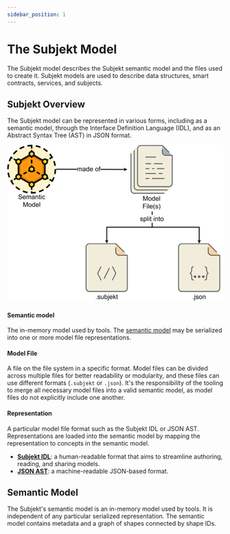 ```yaml
---
sidebar_position: 1
---
```


# The Subjekt Model

The Subjekt model describes the Subjekt semantic model and the files used to create it. Subjekt models are used to describe data structures, smart contracts, services, and subjects.

## Subjekt Overview

The Subjekt model can be represented in various forms, including as a semantic model, through the Interface Definition Language (IDL), and as an Abstract Syntax Tree (AST) in JSON format.

![Subjekt Overview](./SubjektOverview.svg)

#### Semantic model

The in-memory model used by tools. The [semantic model](#semantic-model) may be serialized into one or more model file representations.

#### Model File

A file on the file system in a specific format. Model files can be divided across multiple files for better readability or modularity, and these files can use different formats (`.subjekt` or `.json`). It's the responsibility of the tooling to merge all necessary model files into a valid semantic model, as model files do not explicitly include one another.

#### Representation

A particular model file format such as the Subjekt IDL or JSON AST. Representations are loaded into the semantic model by mapping the representation to concepts in the semantic model.

- [**Subjekt IDL**](./idl): a human-readable format that aims to streamline authoring, reading, and sharing models.
- [**JSON AST**](./ast): a machine-readable JSON-based format.

## Semantic Model

The Subjekt's semantic model is an in-memory model used by tools. It is independent of any particular serialized representation. The semantic model contains metadata and a graph of shapes connected by shape IDs.
